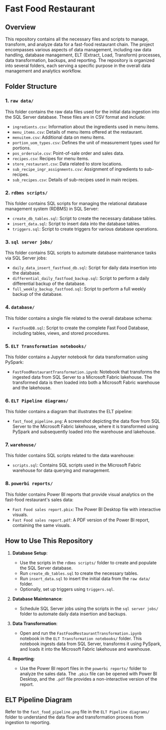 # Fast Food Restaurant 

## Overview

This repository contains all the necessary files and scripts to manage, transform, and analyze data for a fast-food restaurant chain. The project encompasses various aspects of data management, including raw data handling, database management, ELT (Extract, Load, Transform) processes, data transformation, backups, and reporting. The repository is organized into several folders, each serving a specific purpose in the overall data management and analytics workflow.

## Folder Structure

### 1. `raw data/`
This folder contains the raw data files used for the initial data ingestion into the SQL Server database. These files are in CSV format and include:
- `ingredients.csv`: Information about the ingredients used in menu items.
- `menu_items.csv`: Details of menu items offered at the restaurant.
- `menuitem.csv`: Additional data on menu items.
- `portion_uom_types.csv`: Defines the unit of measurement types used for portions.
- `pos_ordersale.csv`: Point-of-sale order and sales data.
- `recipes.csv`: Recipes for menu items.
- `store_restaurant.csv`: Data related to store locations.
- `sub_recipe_ingr_assignments.csv`: Assignment of ingredients to sub-recipes.
- `sub_recipes.csv`: Details of sub-recipes used in main recipes.

### 2. `rdbms scripts/`
This folder contains SQL scripts for managing the relational database management system (RDBMS) in SQL Server:
- `create_db_tables.sql`: Script to create the necessary database tables.
- `insert_data.sql`: Script to insert data into the database tables.
- `triggers.sql`: Script to create triggers for various database operations.

### 3. `sql server jobs/`
This folder contains SQL scripts to automate database maintenance tasks via SQL Server jobs:
- `daily_data_insert_fastfood_db.sql`: Script for daily data insertion into the database.
- `differential_daily_fastfood_backup.sql`: Script to perform a daily differential backup of the database.
- `full_weekly_backup_fastfood.sql`: Script to perform a full weekly backup of the database.

### 4. `database/`
This folder contains a single file related to the overall database schema:
- `FastFoodDB.sql`: Script to create the complete Fast Food Database, including tables, views, and stored procedures.

### 5. `ELT Transformation notebooks/`
This folder contains a Jupyter notebook for data transformation using PySpark:
- `FastFoodRestaurantTransformation.ipynb`: Notebook that transforms the ingested data from SQL Server to a Microsoft Fabric lakehouse. The transformed data is then loaded into both a Microsoft Fabric warehouse and the lakehouse.

### 6. `ELT Pipeline diagrams/`
This folder contains a diagram that illustrates the ELT pipeline:
- `fast_food_pipeline.png`: A screenshot depicting the data flow from SQL Server to the Microsoft Fabric lakehouse, where it is transformed using PySpark and subsequently loaded into the warehouse and lakehouse.

### 7. `warehouse/`
This folder contains SQL scripts related to the data warehouse:
- `scripts.sql`: Contains SQL scripts used in the Microsoft Fabric warehouse for data querying and management.

### 8. `powerbi reports/`
This folder contains Power BI reports that provide visual analytics on the fast-food restaurant's sales data:
- `Fast Food sales report.pbix`: The Power BI Desktop file with interactive visuals.
- `Fast Food sales report.pdf`: A PDF version of the Power BI report, containing the same visuals.

## How to Use This Repository

1. **Database Setup**:
   - Use the scripts in the `rdbms scripts/` folder to create and populate the SQL Server database.
   - Run `create_db_tables.sql` to create the necessary tables.
   - Run `insert_data.sql` to insert the initial data from the `raw data/` folder.
   - Optionally, set up triggers using `triggers.sql`.

2. **Database Maintenance**:
   - Schedule SQL Server jobs using the scripts in the `sql server jobs/` folder to automate daily data insertion and backups.

3. **Data Transformation**:
   - Open and run the `FastFoodRestaurantTransformation.ipynb` notebook in the `ELT Transformation notebooks/` folder. This notebook ingests data from SQL Server, transforms it using PySpark, and loads it into the Microsoft Fabric lakehouse and warehouse.

4. **Reporting**:
   - Use the Power BI report files in the `powerbi reports/` folder to analyze the sales data. The `.pbix` file can be opened with Power BI Desktop, and the `.pdf` file provides a non-interactive version of the report.

## ELT Pipeline Diagram

Refer to the `fast_food_pipeline.png` file in the `ELT Pipeline diagrams/` folder to understand the data flow and transformation process from ingestion to reporting.